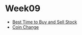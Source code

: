 # Week09

- [Best Time to Buy and Sell Stock](https://leetcode.com/problems/best-time-to-buy-and-sell-stock/)
- [Coin Change](https://leetcode.com/problems/coin-change/description/)
